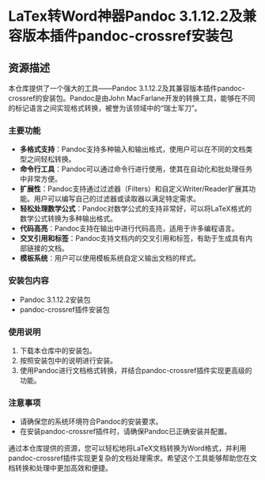 # LaTex转Word神器Pandoc 3.1.12.2及兼容版本插件pandoc-crossref安装包

## 资源描述

本仓库提供了一个强大的工具——Pandoc 3.1.12.2及其兼容版本插件pandoc-crossref的安装包。Pandoc是由John MacFarlane开发的转换工具，能够在不同的标记语言之间实现格式转换，被誉为该领域中的“瑞士军刀”。

### 主要功能

- **多格式支持**：Pandoc支持多种输入和输出格式，使用户可以在不同的文档类型之间轻松转换。
- **命令行工具**：Pandoc可以通过命令行进行使用，使其在自动化和批处理任务中非常方便。
- **扩展性**：Pandoc支持通过过滤器（Filters）和自定义Writer/Reader扩展其功能。用户可以编写自己的过滤器或读取器以满足特定需求。
- **轻松处理数学公式**：Pandoc对数学公式的支持非常好，可以将LaTeX格式的数学公式转换为多种输出格式。
- **代码高亮**：Pandoc支持在输出中进行代码高亮，适用于许多编程语言。
- **交叉引用和标签**：Pandoc支持文档内的交叉引用和标签，有助于生成具有内部链接的文档。
- **模板系统**：用户可以使用模板系统自定义输出文档的样式。

### 安装包内容

- Pandoc 3.1.12.2安装包
- pandoc-crossref插件安装包

### 使用说明

1. 下载本仓库中的安装包。
2. 按照安装包中的说明进行安装。
3. 使用Pandoc进行文档格式转换，并结合pandoc-crossref插件实现更高级的功能。

### 注意事项

- 请确保您的系统环境符合Pandoc的安装要求。
- 在安装pandoc-crossref插件时，请确保Pandoc已正确安装并配置。

通过本仓库提供的资源，您可以轻松地将LaTeX文档转换为Word格式，并利用pandoc-crossref插件实现更复杂的文档处理需求。希望这个工具能够帮助您在文档转换和处理中更加高效和便捷。
